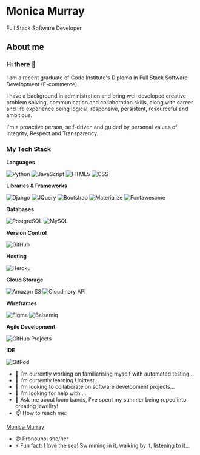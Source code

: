 # Monica Murray

Full Stack Software Developer

## About me

### Hi there 👋

I am a recent graduate of Code Institute's Diploma in Full Stack Software Development (E-commerce).

I have a background in administration and bring well developed creative problem solving, communication and collaboration skills, along with career and life experience being logical, responsive, persistent, resourceful and ambitious.  

I'm a proactive person, self-driven and guided by personal values of Integrity, Respect and Transparency.


### My Tech Stack

**Languages**

<p>
<img alt="Python" src="https://img.shields.io/badge/python-3776AB?logo=python&logoColor=white&style=for-the-badge">
<img alt="JavaScript" src="https://img.shields.io/badge/javascript-%23323330.svg?style=for-the-badge&logo=javascript&logoColor=%23F7DF1E">
<img alt="HTML5" src="https://img.shields.io/badge/html5-E34F26?logo=html5&logoColor=white&style=for-the-badge">
<img alt="CSS" src="https://img.shields.io/badge/css%203-1572B6?logo=css3&logoColor=white&style=for-the-badge">
</p>

**Libraries &amp; Frameworks**

<p>
<img alt="Django" src="https://img.shields.io/badge/Django-092E20?logo=django&logoColor=white&style=for-the-badge" />
<img alt="JQuery" src="https://img.shields.io/badge/jQuery-0769ad?logo=jquery&logoColor=white&style=for-the-badge" />
<img alt="Bootstrap" src="https://img.shields.io/badge/bootstrap-7952B3?logo=bootstrap&logoColor=white&style=for-the-badge" />
<img alt="Materialize" src="https://img.shields.io/badge/materialize-ee6e73?logo=materialize&logoColor=white&style=for-the-badge" />
<img alt="Fontawesome" src="https://img.shields.io/badge/fontawesome-4f89d0?logo=fontawesome&logoColor=white&style=for-the-badge" />
</p>

**Databases**

<p>
<img alt="PostgreSQL" src="https://img.shields.io/badge/postgreSQL-4169E1?logo=PostgreSQL&logoColor=white&style=for-the-badge" />
<img alt="MySQL" src="https://img.shields.io/badge/mysql-00618a?logo=mysql&logoColor=white&style=for-the-badge" />
</p>

**Version Control**

<img alt="GitHub" src="https://img.shields.io/badge/github-%23121011.svg?style=for-the-badge&logo=github&logoColor=white" /> 

**Hosting**

<p>
    <img alt="Heroku" src="https://img.shields.io/badge/heroku-430098?logo=Heroku&logoColor=white&style=for-the-badge" />
 </p>
 
**Cloud Storage**

 <p>
    <img alt="Amazon S3" src="https://img.shields.io/badge/Amazon_S3-ec7211?logo=aws&logoColor=white&style=for-the-badge" />
    <img alt="Cloudinary API" src="https://img.shields.io/badge/cloudinary%20api-0000FF?logo=cloudinary&logoColor=white&style=for-the-badge" /> 
 </p> 

**Wireframes**

<p>
<img alt="Figma" src="https://img.shields.io/badge/figma-%23F24E1E.svg?style=for-the-badge&logo=figma&logoColor=white" />
<img alt="Balsamiq" src="https://img.shields.io/badge/balsamiq%20wireframes-a60000?logo=balsamiq&logoColor=white&style=for-the-badge" />
</p>

**Agile Development**

<p>
<img alt="GitHub Projects" src="https://img.shields.io/badge/github-%23121011.svg?style=for-the-badge&logo=github&logoColor=white" /> 
</p>

**IDE**

<p>
<img alt="GitPod" src="https://img.shields.io/badge/gitpod-f06611.svg?style=for-the-badge&logo=gitpod&logoColor=white" /> 
</p>

- 🔭 I’m currently working on familiarising myself with automated testing...
- 🌱 I’m currently learning Unittest...
- 👯 I’m looking to collaborate on software development projects...
- 🤔 I’m looking for help with ...
- 💬 Ask me about loom bands, I've spent my summer being roped into creating jewellry!
- 📫 How to reach me: <script src="https://platform.linkedin.com/badges/js/profile.js" async defer type="text/javascript"></script>
<div class="badge-base LI-profile-badge" data-locale="en_US" data-size="medium" data-theme="light" data-type="VERTICAL" data-vanity="monica-murray-29b48a22" data-version="v1"><a class="badge-base__link LI-simple-link" href="https://ie.linkedin.com/in/monica-murray-29b48a22?trk=profile-badge">Monica Murray</a></div>
              
- 😄 Pronouns: she/her
- ⚡ Fun fact: I love the sea!  Swimming in it, walking by it, listening to it...

